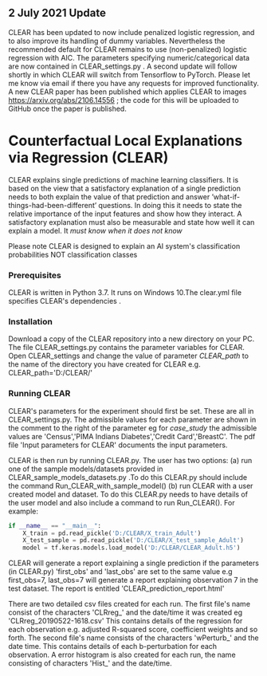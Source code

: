## 2 July 2021 Update

CLEAR has been updated to now include penalized logistic regression, and to also improve its handling of dummy variables. Nevertheless the recommended default for CLEAR remains to use (non-penalized) logistic regression with AIC.  The parameters specifying numeric/categorical data are now contained in CLEAR_settings.py . A second update will follow shortly in which CLEAR will switch from Tensorflow to PyTorch. Please let me know via email if there you have any requests for improved functionality. A new CLEAR paper has been published which applies CLEAR to images https://arxiv.org/abs/2106.14556 ; the code for this will be uploaded to GitHub once the paper is published.

# Counterfactual Local Explanations via Regression (CLEAR)

CLEAR explains single predictions of machine learning classifiers. It is based on the view that a satisfactory explanation of a single prediction needs to both
explain the value of that prediction and answer ’what-if-things-had-been-different’ questions. In doing this it needs to state the relative importance of the input features and show how they interact. A
satisfactory explanation must also be measurable and state how well it can explain a model. It *must know when it does not know*

Please note CLEAR is designed to explain an AI system's classification probabilities NOT classification classes

### Prerequisites

CLEAR is written in Python 3.7. It runs on Windows 10.The clear.yml file specifies CLEAR's dependencies .

### Installation

Download a copy of the CLEAR repository into a new directory on your PC. The file CLEAR_settings.py contains the parameter variables for CLEAR. Open CLEAR_settings and change the value of parameter *CLEAR_path* to the name of the directory you have created for CLEAR e.g. CLEAR_path='D:/CLEAR/'

### Running CLEAR

CLEAR's parameters for the experiment should first be set. These are all in CLEAR_settings.py. The admissible values for each parameter are shown in the comment to the right of the parameter eg for *case_study* the admissible values are 'Census','PIMA Indians Diabetes','Credit Card','BreastC'. The pdf file 'Input parameters for CLEAR' documents the input parameters.

CLEAR is then run by running CLEAR.py. The user has two options:
(a) run one of the sample models/datasets provided in CLEAR_sample_models_datasets.py .To do this CLEAR.py should include the command Run_CLEAR_with_sample_model()
(b) run CLEAR with a user created model and dataset. To do this CLEAR.py needs to have details of the user model and also include a command to run Run_CLEAR(). For example:
```python
if __name__ == "__main__":
    X_train = pd.read_pickle('D:/CLEAR/X_train_Adult')
    X_test_sample = pd.read_pickle('D:/CLEAR/X_test_sample_Adult')
    model = tf.keras.models.load_model('D:/CLEAR/CLEAR_Adult.h5')

```

CLEAR will generate a report explaining a single prediction if the parameters (in CLEAR.py) 'first_obs' and 'last_obs' are set to the same value e.g first_obs=7, last_obs=7 will generate a report explaining observation 7 in the test dataset. The report is entitled 'CLEAR_prediction_report.html'

There are two detailed csv files created for each run. The first file's name consist of the characters 'CLRreg_' and the date/time it was created eg 'CLRreg_20190522-1618.csv' This contains details of the regression for each observation e.g. adjusted R-squared score, coefficient weights and so forth. The second file's name consists of the characters 'wPerturb_' and the date time. This contains details of each b-perturbation for each observation. A error histogram is also created for each run, the name consisting of characters 'Hist_' and the date/time.

